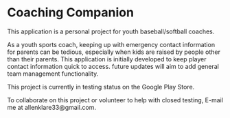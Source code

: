 <h1><strong>Coaching Companion</strong></h1>

<p>This application is a personal project for youth baseball/softball coaches.</p>

<p>As a youth sports coach, keeping up with emergency contact information for parents can be tedious, especially when kids are raised by people other than their parents.  This application is initially developed to keep player contact information quick to access.  
future updates will aim to add general team management functionality.  </p>

<p>This project is currently in testing status on the Google Play Store.</p>

<p>To collaborate on this project or volunteer to help with closed testing, E-mail me at allenklare33@gmail.com.</p>
